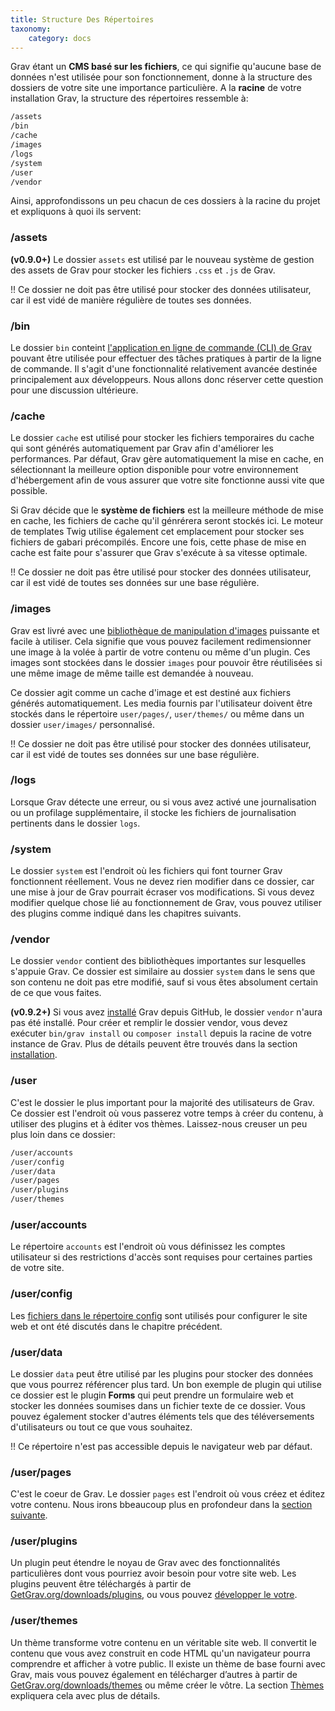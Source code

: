 ```yaml
---
title: Structure Des Répertoires
taxonomy:
    category: docs
---
```


Grav étant un **CMS basé sur les fichiers**, ce qui signifie qu'aucune base de données n'est utilisée pour son fonctionnement, donne à la structure des dossiers de votre site une importance particulière. A la **racine** de votre installation Grav, la structure des répertoires ressemble à: 

```bash
/assets
/bin
/cache
/images
/logs
/system
/user
/vendor
```

Ainsi, approfondissons un peu chacun de ces dossiers à la racine du projet et expliquons à quoi ils servent:

### /assets

**(v0.9.0+)** Le dossier `assets` est utilisé par le nouveau système de gestion des assets de Grav pour stocker les fichiers `.css` et `.js` de Grav.

!! Ce dossier ne doit pas être utilisé pour stocker des données utilisateur, car il est vidé de manière régulière de toutes ses données. 

### /bin

Le dossier `bin` conteint [l'application en ligne de commande (CLI) de Grav](../../advanced/grav-cli) pouvant être utilisée pour effectuer des tâches pratiques à partir de la ligne de commande. Il s'agit d'une fonctionnalité relativement avancée destinée principalement aux développeurs. Nous allons donc réserver cette question pour une discussion ultérieure. 

### /cache

Le dossier `cache` est utilisé pour stocker les fichiers temporaires du cache qui sont générés automatiquement par Grav afin d'améliorer les performances. Par défaut, Grav gère automatiquement la mise en cache, en sélectionnant la meilleure option disponible pour votre environnement d'hébergement afin de vous assurer que votre site fonctionne aussi vite que possible. 

Si Grav décide que le **système de fichiers** est la meilleure méthode de mise en cache, les fichiers de cache qu'il génrérera seront stockés ici. Le moteur de templates Twig utilise également cet emplacement pour stocker ses fichiers de gabari précompilés. Encore une fois, cette phase de mise en cache est faite pour s'assurer que Grav s'exécute à sa vitesse optimale. 

!! Ce dossier ne doit pas être utilisé pour stocker des données utilisateur, car il est vidé de toutes ses données sur une base régulière. 

### /images

Grav est livré avec une [bibliothèque de manipulation d'images](../../content/media) puissante et facile à utiliser. Cela signifie que vous pouvez facilement redimensionner une image à la volée à partir de votre contenu ou même d'un plugin. Ces images sont stockées dans le dossier `images` pour pouvoir être réutilisées si une même image de même taille est demandée à nouveau. 

Ce dossier agit comme un cache d'image et est destiné aux fichiers générés automatiquement. Les media fournis par l'utilisateur doivent être stockés dans le répertoire `user/pages/`, `user/themes/` ou même dans un dossier `user/images/` personnalisé.

!! Ce dossier ne doit pas être utilisé pour stocker des données utilisateur, car il est vidé de toutes ses données sur une base régulière. 

### /logs

Lorsque Grav détecte une erreur, ou si vous avez activé une journalisation ou un profilage supplémentaire, il stocke les fichiers de journalisation pertinents dans le dossier `logs`.

### /system

Le dossier `system` est l'endroit où les fichiers qui font tourner Grav fonctionnent réellement. Vous ne devez rien modifier dans ce dossier, car une mise à jour de Grav pourrait écraser vos modifications. Si vous devez modifier quelque chose lié au fonctionnement de Grav, vous pouvez utiliser des plugins comme indiqué dans les chapitres suivants. 

### /vendor

Le dossier `vendor` contient des bibliothèques importantes sur lesquelles s'appuie Grav. Ce dossier est similaire au dossier `system` dans le sens que son contenu ne doit pas etre modifié, sauf si vous êtes absolument certain de ce que vous faites. 

**(v0.9.2+)**  Si vous avez [installé](../installation) Grav depuis GitHub, le dossier `vendor` n'aura pas été installé. Pour créer et remplir le dossier vendor, vous devez exécuter `bin/grav install` ou `composer install` depuis la racine de votre instance de Grav. Plus de détails peuvent être trouvés dans la section [installation](../installation).

### /user

C'est le dossier le plus important pour la majorité des utilisateurs de Grav. Ce dossier est l'endroit où vous passerez votre temps à créer du contenu, à utiliser des plugins et à éditer vos thèmes. Laissez-nous creuser un peu plus loin dans ce dossier:

```bash
/user/accounts
/user/config
/user/data
/user/pages
/user/plugins
/user/themes
```

### /user/accounts

Le répertoire `accounts` est l'endroit où vous définissez les comptes utilisateur si des restrictions d'accès sont requises pour certaines parties de votre site. 

### /user/config

Les [fichiers dans le répertoire config](../grav-configuration) sont utilisés pour configurer le site web et ont été discutés dans le chapitre précédent. 

### /user/data

Le dossier `data` peut être utilisé par les plugins pour stocker des données que vous pourrez référencer plus tard. Un bon exemple de plugin qui utilise ce dossier est le plugin **Forms** qui peut prendre un formulaire web et stocker les données soumises dans un fichier texte de ce dossier. Vous pouvez également stocker d'autres éléments tels que des téléversements d'utilisateurs ou tout ce que vous souhaitez.

!! Ce répertoire n'est pas accessible depuis le navigateur web par défaut. 

### /user/pages

C'est le coeur de Grav. Le dossier `pages` est l'endroit où vous créez et éditez votre contenu. Nous irons bbeaucoup plus en profondeur dans la [section suivante](../../content).

### /user/plugins

Un plugin peut étendre le noyau de Grav avec des fonctionnalités particulières dont vous pourriez avoir besoin pour votre site web. Les plugins peuvent être téléchargés à partir de [GetGrav.org/downloads/plugins](https://getgrav.org/downloads/plugins), ou vous pouvez [développer le votre](../../plugins/plugin-tutorial).

### /user/themes

Un thème transforme votre contenu en un véritable site web. Il convertit le contenu que vous avez construit en code HTML qu'un navigateur pourra comprendre et afficher à votre public. Il existe un thème de base fourni avec Grav, mais vous pouvez également en télécharger d’autres à partir de [GetGrav.org/downloads/themes](https://getgrav.org/downloads/themes) ou même créer le vôtre. La section [Thèmes](../../themes) expliquera cela avec plus de détails.
